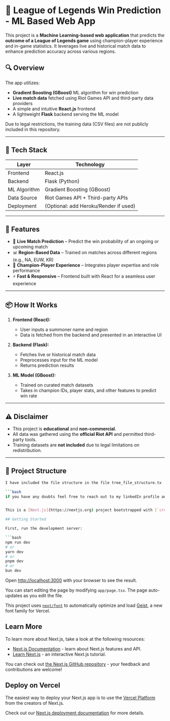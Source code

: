 # 🧠 League of Legends Win Prediction - ML Based Web App

This project is a **Machine Learning-based web application** that predicts the **outcome of a League of Legends game** using champion-player experience and in-game statistics. It leverages live and historical match data to enhance prediction accuracy across various regions.

## 🔍 Overview

The app utilizes:
- **Gradient Boosting (GBoost)** ML algorithm for win prediction
- **Live match data** fetched using Riot Games API and third-party data providers
- A simple and intuitive **React.js** frontend
- A lightweight **Flask** backend serving the ML model

Due to legal restrictions, the training data (CSV files) are not publicly included in this repository.

---

## 🧪 Tech Stack

| Layer        | Technology            |
|--------------|------------------------|
| Frontend     | React.js               |
| Backend      | Flask (Python)         |
| ML Algorithm | Gradient Boosting (GBoost) |
| Data Source  | Riot Games API + Third-party APIs |
| Deployment   | (Optional: add Heroku/Render if used) |

---

## 🚀 Features

- 🔁 **Live Match Prediction** – Predict the win probability of an ongoing or upcoming match
- 📊 **Region-Based Data** – Trained on matches across different regions (e.g., NA, EUW, KR)
- 🧠 **Champion-Player Experience** – Integrates player expertise and role performance
- ⚡ **Fast & Responsive** – Frontend built with React for a seamless user experience

---

## 📦 How It Works

1. **Frontend (React):**
   - User inputs a summoner name and region
   - Data is fetched from the backend and presented in an interactive UI

2. **Backend (Flask):**
   - Fetches live or historical match data
   - Preprocesses input for the ML model
   - Returns prediction results

3. **ML Model (GBoost):**
   - Trained on curated match datasets
   - Takes in champion IDs, player stats, and other features to predict win rate

---

## ⚠️ Disclaimer

- This project is **educational** and **non-commercial**.
- All data was gathered using the **official Riot API** and permitted third-party tools.
- Training datasets are **not included** due to legal limitations on redistribution.

---

## 📁 Project Structure

```bash
I have included the file structure in the file tree_file_structure.tx

```bash
if you have any doubts feel free to reach out to my linkedIn profile and gmail


This is a [Next.js](https://nextjs.org) project bootstrapped with [`create-next-app`](https://nextjs.org/docs/app/api-reference/cli/create-next-app).

## Getting Started

First, run the development server:

```bash
npm run dev
# or
yarn dev
# or
pnpm dev
# or
bun dev
```

Open [http://localhost:3000](http://localhost:3000) with your browser to see the result.

You can start editing the page by modifying `app/page.tsx`. The page auto-updates as you edit the file.

This project uses [`next/font`](https://nextjs.org/docs/app/building-your-application/optimizing/fonts) to automatically optimize and load [Geist](https://vercel.com/font), a new font family for Vercel.

## Learn More

To learn more about Next.js, take a look at the following resources:

- [Next.js Documentation](https://nextjs.org/docs) - learn about Next.js features and API.
- [Learn Next.js](https://nextjs.org/learn) - an interactive Next.js tutorial.

You can check out [the Next.js GitHub repository](https://github.com/vercel/next.js) - your feedback and contributions are welcome!

## Deploy on Vercel

The easiest way to deploy your Next.js app is to use the [Vercel Platform](https://vercel.com/new?utm_medium=default-template&filter=next.js&utm_source=create-next-app&utm_campaign=create-next-app-readme) from the creators of Next.js.

Check out our [Next.js deployment documentation](https://nextjs.org/docs/app/building-your-application/deploying) for more details.
